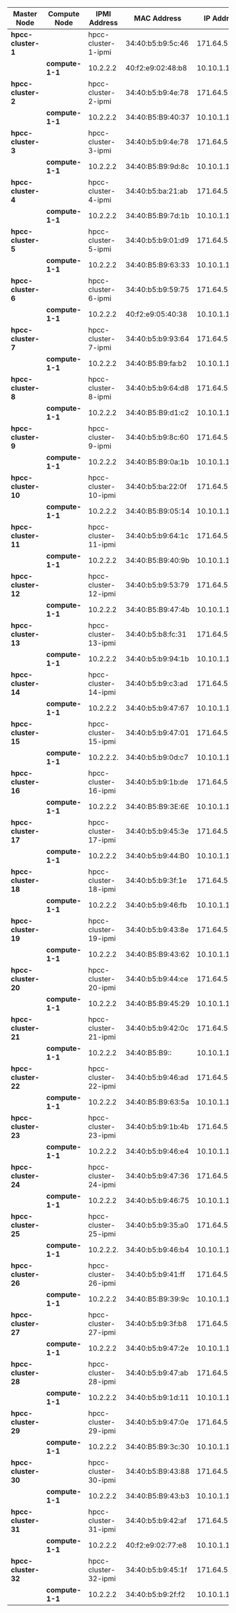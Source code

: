 | **Master Node**     |   Compute Node   |     IPMI Address     |    MAC Address    |    IP Address
| --------------------| -----------------| ---------------------| ------------------|---------------
| **hpcc-cluster-1**  |                  | hpcc-cluster-1-ipmi  | 34:40:b5:b9:5c:46 | 171.64.55.131
|                     | **compute-1-1**  | 10.2.2.2             | 40:f2:e9:02:48:b8 | 10.10.1.1
| **hpcc-cluster-2**  |                  | hpcc-cluster-2-ipmi  | 34:40:b5:b9:4e:78 | 171.64.55.133
|                     | **compute-1-1**  | 10.2.2.2             | 34:40:B5:B9:40:37 | 10.10.1.1
| **hpcc-cluster-3**  |                  | hpcc-cluster-3-ipmi  | 34:40:b5:b9:4e:78 | 171.64.55.135
|                     | **compute-1-1**  | 10.2.2.2             | 34:40:B5:B9:9d:8c | 10.10.1.1
| **hpcc-cluster-4**  |                  | hpcc-cluster-4-ipmi  | 34:40:b5:ba:21:ab | 171.64.55.137
|                     | **compute-1-1**  | 10.2.2.2             | 34:40:B5:B9:7d:1b | 10.10.1.1
| **hpcc-cluster-5**  |                  | hpcc-cluster-5-ipmi  | 34:40:b5:b9:01:d9 | 171.64.55.139
|                     | **compute-1-1**  | 10.2.2.2             | 34:40:B5:B9:63:33 | 10.10.1.1
| **hpcc-cluster-6**  |                  | hpcc-cluster-6-ipmi  | 34:40:b5:b9:59:75 | 171.64.55.141
|                     | **compute-1-1**  | 10.2.2.2             | 40:f2:e9:05:40:38 | 10.10.1.1
| **hpcc-cluster-7**  |                  | hpcc-cluster-7-ipmi  | 34:40:b5:b9:93:64 | 171.64.55.143
|                     | **compute-1-1**  | 10.2.2.2             | 34:40:B5:B9:fa:b2 | 10.10.1.1
| **hpcc-cluster-8**  |                  | hpcc-cluster-8-ipmi  | 34:40:b5:b9:64:d8 | 171.64.55.145
|                     | **compute-1-1**  | 10.2.2.2             | 34:40:B5:B9:d1:c2 | 10.10.1.1
| **hpcc-cluster-9**  |                  | hpcc-cluster-9-ipmi  | 34:40:b5:b9:8c:60 | 171.64.55.147
|                     | **compute-1-1**  | 10.2.2.2             | 34:40:B5:B9:0a:1b | 10.10.1.1
| **hpcc-cluster-10** |                  | hpcc-cluster-10-ipmi | 34:40:b5:ba:22:0f | 171.64.55.149
|                     | **compute-1-1**  | 10.2.2.2             | 34:40:B5:B9:05:14 | 10.10.1.1
| **hpcc-cluster-11** |                  | hpcc-cluster-11-ipmi | 34:40:b5:b9:64:1c | 171.64.55.151
|                     | **compute-1-1**  | 10.2.2.2             | 34:40:B5:B9:40:9b | 10.10.1.1
| **hpcc-cluster-12** |                  | hpcc-cluster-12-ipmi | 34:40:b5:b9:53:79 | 171.64.55.153
|                     | **compute-1-1**  | 10.2.2.2             | 34:40:B5:B9:47:4b | 10.10.1.1
| **hpcc-cluster-13** |                  | hpcc-cluster-13-ipmi | 34:40:b5:b8:fc:31 | 171.64.55.155
|                     | **compute-1-1**  | 10.2.2.2             | 34:40:b5:b9:94:1b | 10.10.1.1
| **hpcc-cluster-14** |                  | hpcc-cluster-14-ipmi | 34:40:b5:b9:c3:ad | 171.64.55.157
|                     | **compute-1-1**  | 10.2.2.2             | 34:40:b5:b9:47:67 | 10.10.1.1
| **hpcc-cluster-15** |                  | hpcc-cluster-15-ipmi | 34:40:b5:b9:47:01 | 171.64.55.159
|                     | **compute-1-1**  | 10.2.2.2.            | 34:40:b5:b9:0d:c7 | 10.10.1.1
| **hpcc-cluster-16** |                  | hpcc-cluster-16-ipmi | 34:40:b5:b9:1b:de | 171.64.55.161
|                     | **compute-1-1**  | 10.2.2.2             | 34:40:B5:B9:3E:6E | 10.10.1.1
| **hpcc-cluster-17** |                  | hpcc-cluster-17-ipmi | 34:40:b5:b9:45:3e | 171.64.55.163
|                     | **compute-1-1**  | 10.2.2.2             | 34:40:b5:b9:44:B0 | 10.10.1.1
| **hpcc-cluster-18** |                  | hpcc-cluster-18-ipmi | 34:40:b5:b9:3f:1e | 171.64.55.132
|                     | **compute-1-1**  | 10.2.2.2             | 34:40:b5:b9:46:fb | 10.10.1.1
| **hpcc-cluster-19** |                  | hpcc-cluster-19-ipmi | 34:40:b5:b9:43:8e | 171.64.55.136
|                     | **compute-1-1**  | 10.2.2.2             | 34:40:B5:B9:43:62 | 10.10.1.1
| **hpcc-cluster-20** |                  | hpcc-cluster-20-ipmi | 34:40:b5:b9:44:ce | 171.64.55.138
|                     | **compute-1-1**  | 10.2.2.2             | 34:40:B5:B9:45:29 | 10.10.1.1
| **hpcc-cluster-21** |                  | hpcc-cluster-21-ipmi | 34:40:b5:b9:42:0c | 171.64.55.140
|                     | **compute-1-1**  | 10.2.2.2             | 34:40:B5:B9:: | 10.10.1.1
| **hpcc-cluster-22** |                  | hpcc-cluster-22-ipmi | 34:40:b5:b9:46:ad | 171.64.55.142
|                     | **compute-1-1**  | 10.2.2.2             | 34:40:B5:B9:63:5a | 10.10.1.1
| **hpcc-cluster-23** |                  | hpcc-cluster-23-ipmi | 34:40:b5:b9:1b:4b | 171.64.55.144
|                     | **compute-1-1**  | 10.2.2.2             | 34:40:b5:b9:46:e4 | 10.10.1.1
| **hpcc-cluster-24** |                  | hpcc-cluster-24-ipmi | 34:40:b5:b9:47:36 | 171.64.55.146
|                     | **compute-1-1**  | 10.2.2.2             | 34:40:b5:b9:46:75 | 10.10.1.1
| **hpcc-cluster-25** |                  | hpcc-cluster-25-ipmi | 34:40:b5:b9:35:a0 | 171.64.55.148
|                     | **compute-1-1**  | 10.2.2.2.            | 34:40:b5:b9:46:b4 | 10.10.1.1
| **hpcc-cluster-26** |                  | hpcc-cluster-26-ipmi | 34:40:b5:b9:41:ff | 171.64.55.150
|                     | **compute-1-1**  | 10.2.2.2             | 34:40:B5:B9:39:9c | 10.10.1.1
| **hpcc-cluster-27** |                  | hpcc-cluster-27-ipmi | 34:40:b5:b9:3f:b8 | 171.64.55.152
|                     | **compute-1-1**  | 10.2.2.2             | 34:40:b5:b9:47:2e | 10.10.1.1
| **hpcc-cluster-28** |                  | hpcc-cluster-28-ipmi | 34:40:b5:b9:47:ab | 171.64.55.154
|                     | **compute-1-1**  | 10.2.2.2             | 34:40:b5:b9:1d:11 | 10.10.1.1
| **hpcc-cluster-29** |                  | hpcc-cluster-29-ipmi | 34:40:b5:b9:47:0e | 171.64.55.156
|                     | **compute-1-1**  | 10.2.2.2             | 34:40:B5:B9:3c:30 | 10.10.1.1
| **hpcc-cluster-30** |                  | hpcc-cluster-30-ipmi | 34:40:b5:B9:43:88 | 171.64.55.158
|                     | **compute-1-1**  | 10.2.2.2             | 34:40:B5:B9:43:b3 | 10.10.1.1
| **hpcc-cluster-31** |                  | hpcc-cluster-31-ipmi | 34:40:b5:b9:42:af | 171.64.55.160
|                     | **compute-1-1**  | 10.2.2.2             | 40:f2:e9:02:77:e8 | 10.10.1.1
| **hpcc-cluster-32** |                  | hpcc-cluster-32-ipmi | 34:40:b5:b9:45:1f | 171.64.55.162
|                     | **compute-1-1**  | 10.2.2.2             | 34:40:b5:b9:2f:f2 | 10.10.1.1
